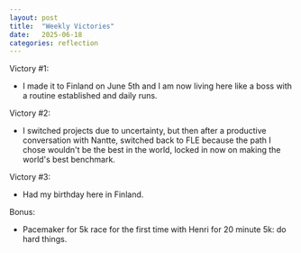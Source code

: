 ```yaml
---
layout: post
title:  "Weekly Victories"
date:   2025-06-18
categories: reflection
---
```


Victory #1:
- I made it to Finland on June 5th and I am now living here like a boss with a routine established and daily runs.
   
Victory #2:
- I switched projects due to uncertainty, but then after a productive conversation with Nantte, switched back to FLE because the path I chose wouldn't be the best in the world, locked in now on making the world's best benchmark.
   
Victory #3:
- Had my birthday here in Finland.

Bonus:
- Pacemaker for 5k race for the first time with Henri for 20 minute 5k: do hard things.